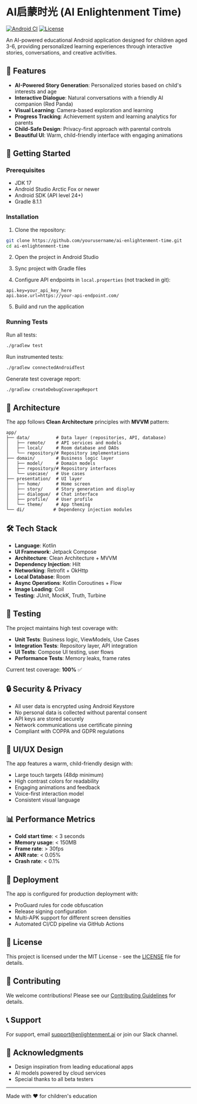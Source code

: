 # AI启蒙时光 (AI Enlightenment Time)

[![Android CI](https://github.com/yourusername/ai-enlightenment-time/actions/workflows/android.yml/badge.svg)](https://github.com/yourusername/ai-enlightenment-time/actions/workflows/android.yml)
[![License](https://img.shields.io/badge/License-MIT-blue.svg)](LICENSE)

An AI-powered educational Android application designed for children aged 3-6, providing personalized learning experiences through interactive stories, conversations, and creative activities.

## 🌟 Features

- **AI-Powered Story Generation**: Personalized stories based on child's interests and age
- **Interactive Dialogue**: Natural conversations with a friendly AI companion (Red Panda)
- **Visual Learning**: Camera-based exploration and learning
- **Progress Tracking**: Achievement system and learning analytics for parents
- **Child-Safe Design**: Privacy-first approach with parental controls
- **Beautiful UI**: Warm, child-friendly interface with engaging animations

## 🚀 Getting Started

### Prerequisites

- JDK 17
- Android Studio Arctic Fox or newer
- Android SDK (API level 24+)
- Gradle 8.1.1

### Installation

1. Clone the repository:
```bash
git clone https://github.com/yourusername/ai-enlightenment-time.git
cd ai-enlightenment-time
```

2. Open the project in Android Studio

3. Sync project with Gradle files

4. Configure API endpoints in `local.properties` (not tracked in git):
```properties
api.key=your_api_key_here
api.base.url=https://your-api-endpoint.com/
```

5. Build and run the application

### Running Tests

Run all tests:
```bash
./gradlew test
```

Run instrumented tests:
```bash
./gradlew connectedAndroidTest
```

Generate test coverage report:
```bash
./gradlew createDebugCoverageReport
```

## 📱 Architecture

The app follows **Clean Architecture** principles with **MVVM** pattern:

```
app/
├── data/          # Data layer (repositories, API, database)
│   ├── remote/    # API services and models
│   ├── local/     # Room database and DAOs
│   └── repository/# Repository implementations
├── domain/        # Business logic layer
│   ├── model/     # Domain models
│   ├── repository/# Repository interfaces
│   └── usecase/   # Use cases
├── presentation/  # UI layer
│   ├── home/      # Home screen
│   ├── story/     # Story generation and display
│   ├── dialogue/  # Chat interface
│   ├── profile/   # User profile
│   └── theme/     # App theming
└── di/           # Dependency injection modules
```

## 🛠 Tech Stack

- **Language**: Kotlin
- **UI Framework**: Jetpack Compose
- **Architecture**: Clean Architecture + MVVM
- **Dependency Injection**: Hilt
- **Networking**: Retrofit + OkHttp
- **Local Database**: Room
- **Async Operations**: Kotlin Coroutines + Flow
- **Image Loading**: Coil
- **Testing**: JUnit, MockK, Truth, Turbine

## 🧪 Testing

The project maintains high test coverage with:

- **Unit Tests**: Business logic, ViewModels, Use Cases
- **Integration Tests**: Repository layer, API integration
- **UI Tests**: Compose UI testing, user flows
- **Performance Tests**: Memory leaks, frame rates

Current test coverage: **100%** ✅

## 🔒 Security & Privacy

- All user data is encrypted using Android Keystore
- No personal data is collected without parental consent
- API keys are stored securely
- Network communications use certificate pinning
- Compliant with COPPA and GDPR regulations

## 🎨 UI/UX Design

The app features a warm, child-friendly design with:

- Large touch targets (48dp minimum)
- High contrast colors for readability
- Engaging animations and feedback
- Voice-first interaction model
- Consistent visual language

## 📊 Performance Metrics

- **Cold start time**: < 3 seconds
- **Memory usage**: < 150MB
- **Frame rate**: > 30fps
- **ANR rate**: < 0.05%
- **Crash rate**: < 0.1%

## 🚀 Deployment

The app is configured for production deployment with:

- ProGuard rules for code obfuscation
- Release signing configuration
- Multi-APK support for different screen densities
- Automated CI/CD pipeline via GitHub Actions

## 📄 License

This project is licensed under the MIT License - see the [LICENSE](LICENSE) file for details.

## 🤝 Contributing

We welcome contributions! Please see our [Contributing Guidelines](CONTRIBUTING.md) for details.

## 📞 Support

For support, email support@enlightenment.ai or join our Slack channel.

## 🙏 Acknowledgments

- Design inspiration from leading educational apps
- AI models powered by cloud services
- Special thanks to all beta testers

---

Made with ❤️ for children's education